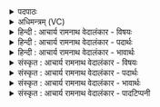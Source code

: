 <details><summary>पदपाठः</summary>

त꣢म्। इ꣡न्द्र꣢꣯म्। जो꣣हवीमि। मघ꣡वा꣢नम्। उ꣣ग्र꣢म्। स꣣त्रा꣢। द꣡धा꣢꣯नम्। अ꣡प्र꣢꣯तिष्कुतम्। अ। प्र꣣तिष्कुतम्। श्र꣡वाँ꣢꣯सि꣣। भू꣡रि꣢꣯। मँ꣡हि꣢꣯ष्ठः। गी꣣र्भिः꣢। आ। च꣣। यज्ञि꣡यः꣢। व꣣वर्त। राये꣢। नः꣣। वि꣡श्वा꣢꣯। सु꣣प꣡था꣢। सु꣣। प꣡था꣢꣯। कृ꣣णोतु। वज्री꣢। ४६०।
</details>

<details><summary>अधिमन्त्रम् (VC)</summary>

- इन्द्रः
- रेभः काश्यपः
- अतिजगती
- निषादः
- ऐन्द्रं काण्डम्
</details>

<details><summary>हिन्दी : आचार्य रामनाथ वेदालंकार - विषयः</summary>

अगले मन्त्र में परमात्मा, राजा और आचार्य को लक्ष्य करके कहा गया है।
</details>

<details><summary>हिन्दी : आचार्य रामनाथ वेदालंकार - पदार्थः</summary>

पदार्थान्वयभाषाः -  मैं (तम्) उस प्रसिद्ध (मघवानम्) ऐश्वर्यवान् (उग्रम्) अन्यायों और अन्यायियों के प्रति उग्र, (सत्रा दधानम्) सत्य को धारण करनेवाले, (अप्रतिष्कुतम्) शत्रुओं से प्रतिरुद्ध न होनेवाले (इन्द्रम्) परमात्मा, राजा वा आचार्य से (भूरि) अनेकानेक (श्रवांसि) यशों की (जोहवीमि) बार-बार याचना करता हूँ। (मंहिष्ठः) अतिशय दानी, (यज्ञियः) पूजा वा सत्कार के योग्य वह (गीर्भिः) उपदेशवाणियों के साथ (आ ववर्त) हमारे अभिमुख होवे। (वज्री) अविद्या-अन्याय आदि पर, हिंसा-असत्य-तस्करी आदि पर और हिंसकों पर वज्र उठानेवाला वह (राये) ऐश्वर्य के लिए (विश्वा नः) हम सबको (सुपथा) सुपथ से (कृणोतु) ले चले ॥४॥ इस मन्त्र में अर्थश्लेष अलङ्कार है ॥४॥
</details>

<details><summary>हिन्दी : आचार्य रामनाथ वेदालंकार - भावार्थः</summary>

भावार्थभाषाः -  परमेश्वर, राजा और आचार्य जिन पर अनुग्रह करते हैं, वे सन्मार्ग पर चलनेवाले और यशस्वी होते हैं ॥४॥
</details>

<details><summary>संस्कृत : आचार्य रामनाथ वेदालंकार - विषयः</summary>

अथ परमात्मानं राजानमाचार्यं चाभिलक्ष्य प्राह।
</details>

<details><summary>संस्कृत : आचार्य रामनाथ वेदालंकार - पदार्थः</summary>

पदार्थान्वयभाषाः -  अहम् (तम्) प्रसिद्धम् (मघवानम्) ऐश्वर्यवन्तम्, (उग्रम्) अन्यायेषु अन्यायिषु च प्रचण्डम्, (सत्रा दधानम्) सत्यं धारयन्तम्। सत्रा इति सत्यनाम। निघं० ३।१०। (अप्रतिष्कुतम्) अप्रतिरुद्धं शत्रुभिः। स्कुतम्, स्कुञ् आप्रवणे क्र्यादिः। (इन्द्रम्) परमात्मानं राजानम् आचार्यं वा (भूरि) भूरीणि बहूनि। ‘शेश्छन्दसि बहुलम्। अ० ६।१।७०’ इति शेर्लोपः। (श्रवांसि) यशांसि (जोहवीमि) अतिशयेन पुनः पुनः प्रार्थये। (मंहिष्ठः) दातृतमः (यज्ञियः) पूजार्हः सत्कारार्हश्च सः (गीर्भिः) उपदेशवाग्भिः सह (आ ववर्त) अस्मान् प्रति आवर्तताम्। (वज्री) अविद्याऽन्यायादिषु हिंसाऽसत्यस्तेयादिषु हिंसकेषु च उद्यतवज्रः सः (राये) ऐश्वर्याय (विश्वाः नः) सर्वान् अस्मान्। विश्वशब्दाच्छन्दसि ‘सुपां सुलुक्०’ इति विभक्तेराकारादेशः। (सुपथा) सुमार्गेण (कृणोतु) नयतु ॥४॥ अत्रार्थश्लेषालङ्कारः ॥४॥
</details>

<details><summary>संस्कृत : आचार्य रामनाथ वेदालंकार - भावार्थः</summary>

भावार्थभाषाः -  परमेश्वरो नृपतिराचार्यश्च याननुगृह्णन्ति ते सुमार्गगामिनो यशस्विनश्च जायन्ते ॥४॥
</details>

<details><summary>संस्कृत : आचार्य रामनाथ वेदालंकार - पादटिप्पनी</summary>

टिप्पणी:   १. ऋ० ८।९७।१३, अथ० २०।५५।१। उभयत्र ‘भूरि’ इति नास्ति, ‘ववर्त राये’ इत्यत्र च ‘ववर्तद्राये’ इति पाठः।
</details>